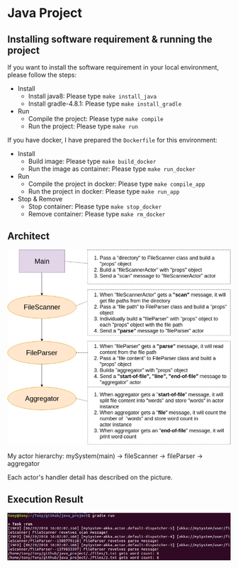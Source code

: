 # Java Project

## Installing software requirement & running the project

If you want to install the software requirement in your local environment, please follow the steps:
  * Install
    * Install java8: Please type `make install_java`
    * Install gradle-4.8.1: Please type `make install_gradle`
  * Run
    * Compile the project: Please type `make compile`
    * Run the project: Please type `make run`

If you have docker, I have prepared the `Dockerfile` for this environment:
  * Install
    * Build image: Please type `make build_docker`
    * Run the image as container: Please type `make run_docker`
  * Run
    * Compile the project in docker: Please type `make compile_app`
    * Run the project in docker: Please type `make run_app`
  * Stop & Remove
    * Stop container: Please type `make stop_docker`
    * Remove container: Please type `make rm_docker`

## Architect

![architect](./architect.png)

My actor hierarchy: mySystem(main) -> fileScanner -> fileParser -> aggregator

Each actor's handler detail has described on the picture.

## Execution Result

![Execution Result](./execution_result.png)
